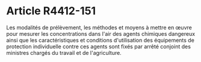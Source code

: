 # Article R4412-151

  
Les modalités de prélèvement, les méthodes et moyens à mettre en œuvre pour mesurer les concentrations dans l'air des agents chimiques dangereux ainsi que les caractéristiques et conditions d'utilisation des équipements de protection individuelle contre ces agents sont fixés par arrêté conjoint des ministres chargés du travail et de l'agriculture.
